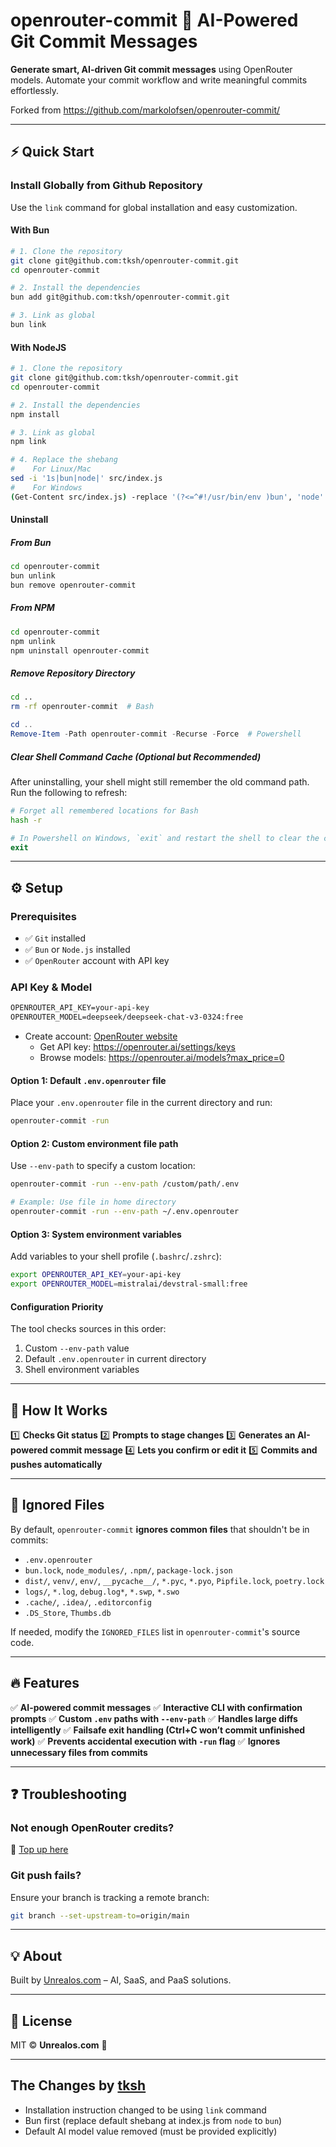 # openrouter-commit 🚀 AI-Powered Git Commit Messages

**Generate smart, AI-driven Git commit messages** using OpenRouter models. Automate your commit workflow and write meaningful commits effortlessly.

Forked from <https://github.com/markolofsen/openrouter-commit/>

---

## ⚡ Quick Start

### Install Globally from Github Repository

Use the `link` command for global installation and easy customization.

#### With Bun

```sh
# 1. Clone the repository
git clone git@github.com:tksh/openrouter-commit.git
cd openrouter-commit

# 2. Install the dependencies
bun add git@github.com:tksh/openrouter-commit.git

# 3. Link as global
bun link
```

#### With NodeJS

```sh
# 1. Clone the repository
git clone git@github.com:tksh/openrouter-commit.git
cd openrouter-commit

# 2. Install the dependencies
npm install

# 3. Link as global
npm link

# 4. Replace the shebang
#    For Linux/Mac
sed -i '1s|bun|node|' src/index.js
#    For Windows
(Get-Content src/index.js) -replace '(?<=^#!/usr/bin/env )bun', 'node' | Set-Content src/index.js
```

#### Uninstall

##### From Bun

```sh
cd openrouter-commit
bun unlink
bun remove openrouter-commit
```

##### From NPM

```bash
cd openrouter-commit
npm unlink
npm uninstall openrouter-commit
```

##### Remove Repository Directory

```bash
cd ..
rm -rf openrouter-commit  # Bash
```

```powershell
cd ..
Remove-Item -Path openrouter-commit -Recurse -Force  # Powershell
```

##### Clear Shell Command Cache (Optional but Recommended)

After uninstalling, your shell might still remember the old command path. Run the following to refresh:

```bash
# Forget all remembered locations for Bash
hash -r
```

```powershell
# In Powershell on Windows, `exit` and restart the shell to clear the cache
exit
```

---

## ⚙️ Setup

### Prerequisites

- ✅ `Git` installed
- ✅ `Bun` or `Node.js` installed
- ✅ `OpenRouter` account with API key

### API Key & Model

```txt .env.openrouter
OPENROUTER_API_KEY=your-api-key
OPENROUTER_MODEL=deepseek/deepseek-chat-v3-0324:free
```

- Create account: [OpenRouter website](https://openrouter.ai)
  - Get API key: <https://openrouter.ai/settings/keys>
  - Browse models: <https://openrouter.ai/models?max_price=0>

#### Option 1: Default `.env.openrouter` file

Place your `.env.openrouter` file in the current directory and run:

```sh
openrouter-commit -run
```

#### Option 2: Custom environment file path

Use `--env-path` to specify a custom location:

```sh
openrouter-commit -run --env-path /custom/path/.env

# Example: Use file in home directory
openrouter-commit -run --env-path ~/.env.openrouter
```

#### Option 3: System environment variables

Add variables to your shell profile (`.bashrc`/`.zshrc`):

```sh
export OPENROUTER_API_KEY=your-api-key
export OPENROUTER_MODEL=mistralai/devstral-small:free
```

#### Configuration Priority

The tool checks sources in this order:

1. Custom `--env-path` value
2. Default `.env.openrouter` in current directory
3. Shell environment variables

---

## 🚀 How It Works

1️⃣ **Checks Git status**
2️⃣ **Prompts to stage changes**
3️⃣ **Generates an AI-powered commit message**
4️⃣ **Lets you confirm or edit it**
5️⃣ **Commits and pushes automatically**

---

## 📂 Ignored Files

By default, `openrouter-commit` **ignores common files** that shouldn't be in commits:

- `.env.openrouter`
- `bun.lock`, `node_modules/`, `.npm/`, `package-lock.json`
- `dist/`, `venv/`, `env/`, `__pycache__/`, `*.pyc`, `*.pyo`, `Pipfile.lock`, `poetry.lock`
- `logs/`, `*.log`, `debug.log*`, `*.swp`, `*.swo`
- `.cache/`, `.idea/`, `.editorconfig`
- `.DS_Store`, `Thumbs.db`

If needed, modify the `IGNORED_FILES` list in `openrouter-commit`'s source code.

---

## 🔥 Features

✅ **AI-powered commit messages**
✅ **Interactive CLI with confirmation prompts**
✅ **Custom `.env` paths with `--env-path`**
✅ **Handles large diffs intelligently**
✅ **Failsafe exit handling (Ctrl+C won’t commit unfinished work)**
✅ **Prevents accidental execution with `-run` flag**
✅ **Ignores unnecessary files from commits**

---

## ❓ Troubleshooting

### Not enough OpenRouter credits?

🔗 [Top up here](https://openrouter.ai/credits)

### Git push fails?

Ensure your branch is tracking a remote branch:

```sh
git branch --set-upstream-to=origin/main
```

---

## 💡 About

Built by [Unrealos.com](https://unrealos.com) – AI, SaaS, and PaaS solutions.

---

## 📜 License

MIT © **Unrealos.com** 🚀

---

## The Changes by [tksh](https://github.com/tksh/)

- Installation instruction changed to be using `link` command
- Bun first (replace default shebang at index.js from `node` to `bun`)
- Default AI model value removed (must be provided explicitly)
